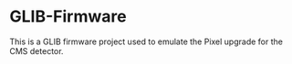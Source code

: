 # GLIB-Firmware

This is a GLIB firmware project used to emulate the Pixel upgrade for the CMS detector. 
